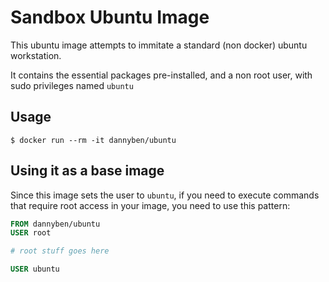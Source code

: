 Sandbox Ubuntu Image
==================================================

This ubuntu image attempts to immitate a standard (non docker) ubuntu 
workstation.

It contains the essential packages pre-installed, and a non root user, 
with sudo privileges named `ubuntu`


Usage
--------------------------------------------------

    $ docker run --rm -it dannyben/ubuntu


Using it as a base image
--------------------------------------------------

Since this image sets the user to `ubuntu`, if you need to execute commands
that require root access in your image, you need to use this pattern:

```dockerfile
FROM dannyben/ubuntu
USER root

# root stuff goes here

USER ubuntu
```
